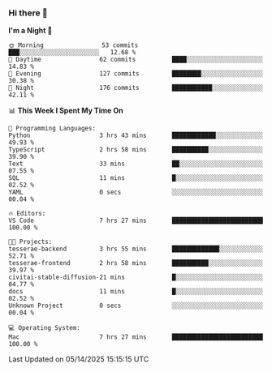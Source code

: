 ### Hi there 👋

<!--
**ALiersEL/ALiersEL** is a ✨ _special_ ✨ repository because its `README.md` (this file) appears on your GitHub profile.

Here are some ideas to get you started:

- 🔭 I’m currently working on ...
- 🌱 I’m currently learning ...
- 👯 I’m looking to collaborate on ...
- 🤔 I’m looking for help with ...
- 💬 Ask me about ...
- 📫 How to reach me: ...
- 😄 Pronouns: ...
- ⚡ Fun fact: ...
-->

<!--START_SECTION:waka-->
**I'm a Night 🦉** 

```text
🌞 Morning                53 commits          ███░░░░░░░░░░░░░░░░░░░░░░   12.68 % 
🌆 Daytime                62 commits          ████░░░░░░░░░░░░░░░░░░░░░   14.83 % 
🌃 Evening                127 commits         ████████░░░░░░░░░░░░░░░░░   30.38 % 
🌙 Night                  176 commits         ███████████░░░░░░░░░░░░░░   42.11 % 
```


📊 **This Week I Spent My Time On** 

```text
💬 Programming Languages: 
Python                   3 hrs 43 mins       ████████████░░░░░░░░░░░░░   49.93 % 
TypeScript               2 hrs 58 mins       ██████████░░░░░░░░░░░░░░░   39.90 % 
Text                     33 mins             ██░░░░░░░░░░░░░░░░░░░░░░░   07.55 % 
SQL                      11 mins             █░░░░░░░░░░░░░░░░░░░░░░░░   02.52 % 
YAML                     0 secs              ░░░░░░░░░░░░░░░░░░░░░░░░░   00.04 % 

🔥 Editors: 
VS Code                  7 hrs 27 mins       █████████████████████████   100.00 % 

🐱‍💻 Projects: 
tesserae-backend         3 hrs 55 mins       █████████████░░░░░░░░░░░░   52.71 % 
tesserae-frontend        2 hrs 58 mins       ██████████░░░░░░░░░░░░░░░   39.97 % 
civitai-stable-diffusion-21 mins             █░░░░░░░░░░░░░░░░░░░░░░░░   04.77 % 
docs                     11 mins             █░░░░░░░░░░░░░░░░░░░░░░░░   02.52 % 
Unknown Project          0 secs              ░░░░░░░░░░░░░░░░░░░░░░░░░   00.04 % 

💻 Operating System: 
Mac                      7 hrs 27 mins       █████████████████████████   100.00 % 
```


 Last Updated on 05/14/2025 15:15:15 UTC
<!--END_SECTION:waka-->
